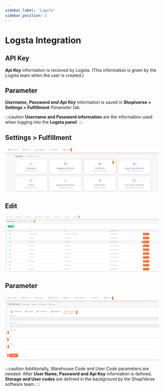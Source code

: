 ```yaml
---
sidebar_label: 'Logsta'
sidebar_position: 3
---
```


# Logsta Integration

## API Key

***Api Key*** information is received by Logsta. (This information is given by the Logsta team when the user is created.)

## Parameter

***Username, Password and Api Key*** information is saved in **Shopiverse > Settings > Fulfillment** *Parameter* tab.

:::caution
**Username and Password information** are the information used when logging into the **Logsta panel**.
:::

## Settings > Fulfillment

![Logsta](../../dashboard/fullfillment-entegration/img/Logsta.png)

## Edit

![LogstaEdit](../../dashboard/fullfillment-entegration/img/LogstaEdit.png)

## Parameter

![LogstaEditParameter](../../dashboard/fullfillment-entegration/img/LogstaEditParameter.png)

:::caution
Additionally, Warehouse Code and User Code parameters are needed. After **User Name, Password and Api Key** information is defined, **Storage and User codes** are defined in the background by the ShopiVerse software team.
:::


 